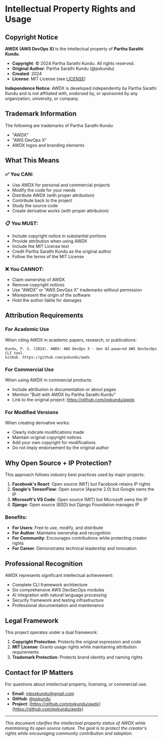 # Intellectual Property Rights and Usage

## Copyright Notice

**AWDX (AWS DevOps X)** is the intellectual property of **Partha Sarathi Kundu**.

- **Copyright**: © 2024 Partha Sarathi Kundu. All rights reserved.
- **Original Author**: Partha Sarathi Kundu (@pxkundu)
- **Created**: 2024
- **License**: MIT License (see [LICENSE](LICENSE))

**Independence Notice**: AWDX is developed independently by Partha Sarathi Kundu and is not affiliated with, endorsed by, or sponsored by any organization, university, or company.

## Trademark Information

The following are trademarks of Partha Sarathi Kundu:
- "AWDX"
- "AWS DevOps X"
- AWDX logos and branding elements

## What This Means

### ✅ You CAN:
- Use AWDX for personal and commercial projects
- Modify the code for your needs
- Distribute AWDX (with proper attribution)
- Contribute back to the project
- Study the source code
- Create derivative works (with proper attribution)

### 📋 You MUST:
- Include copyright notice in substantial portions
- Provide attribution when using AWDX
- Include the MIT License text
- Credit Partha Sarathi Kundu as the original author
- Follow the terms of the MIT License

### ❌ You CANNOT:
- Claim ownership of AWDX
- Remove copyright notices
- Use "AWDX" or "AWS DevOps X" trademarks without permission
- Misrepresent the origin of the software
- Hold the author liable for damages

## Attribution Requirements

### For Academic Use
When citing AWDX in academic papers, research, or publications:

```
Kundu, P. S. (2024). AWDX: AWS DevOps X - Gen AI-powered AWS DevSecOps CLI tool. 
GitHub. https://github.com/pxkundu/awdx
```

### For Commercial Use
When using AWDX in commercial products:
- Include attribution in documentation or about pages
- Mention "Built with AWDX by Partha Sarathi Kundu"
- Link to the original project: https://github.com/pxkundu/awdx

### For Modified Versions
When creating derivative works:
- Clearly indicate modifications made
- Maintain original copyright notices
- Add your own copyright for modifications
- Do not imply endorsement by the original author

## Why Open Source + IP Protection?

This approach follows industry best practices used by major projects:

1. **Facebook's React**: Open source (MIT) but Facebook retains IP rights
2. **Google's TensorFlow**: Open source (Apache 2.0) but Google owns the IP
3. **Microsoft's VS Code**: Open source (MIT) but Microsoft owns the IP
4. **Django**: Open source (BSD) but Django Foundation manages IP

### Benefits:
- **For Users**: Free to use, modify, and distribute
- **For Author**: Maintains ownership and recognition
- **For Community**: Encourages contributions while protecting creator rights
- **For Career**: Demonstrates technical leadership and innovation

## Professional Recognition

AWDX represents significant intellectual achievement:
- Complete CLI framework architecture
- Six comprehensive AWS DevSecOps modules
- AI integration with natural language processing
- Security framework and testing infrastructure
- Professional documentation and maintenance

## Legal Framework

This project operates under a dual framework:
1. **Copyright Protection**: Protects the original expression and code
2. **MIT License**: Grants usage rights while maintaining attribution requirements
3. **Trademark Protection**: Protects brand identity and naming rights

## Contact for IP Matters

For questions about intellectual property, licensing, or commercial use:
- **Email**: inboxkundu@gmail.com
- **GitHub**: [@pxkundu](https://github.com/pxkundu)
- **Project**: [https://github.com/pxkundu/awdx](https://github.com/pxkundu/awdx)

---

*This document clarifies the intellectual property status of AWDX while maintaining its open source nature. The goal is to protect the creator's rights while encouraging community contribution and adoption.* 